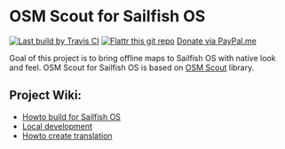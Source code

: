 # OSM Scout for Sailfish OS

[![Last build by Travis CI](https://travis-ci.org/Karry/osmscout-sailfish.svg?branch=master)](https://travis-ci.org/Karry/osmscout-sailfish)
[![Flattr this git repo](http://api.flattr.com/button/flattr-badge-large.png)](https://flattr.com/submit/auto?fid=rowzv7&url=https%3A%2F%2Fgithub.com%2FKarry%2Fosmscout-sailfish)
[Donate via PayPal.me](https://paypal.me/OSMScoutForSailfish)

Goal of this project is to bring offline maps to Sailfish OS with native look and feel.
OSM Scout for Sailfish OS is based on [OSM Scout](http://libosmscout.sourceforge.net/) 
library.

## Project Wiki:

 - [Howto build for Sailfish OS](https://github.com/Karry/osmscout-sailfish/wiki/Howto-build-for-Sailfish-OS)
 - [Local development](https://github.com/Karry/osmscout-sailfish/wiki/Local-development)
 - [Howto create translation](https://github.com/Karry/osmscout-sailfish/wiki/Howto-create-translation)
